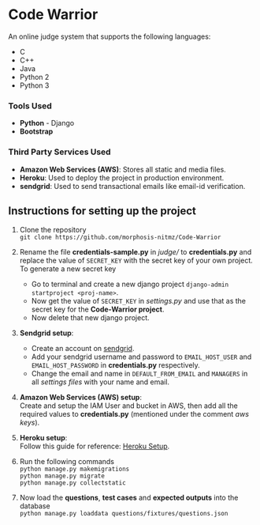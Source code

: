 
# Code Warrior

An online judge system that supports the following languages:  
- C
- C++
- Java
- Python 2
- Python 3


### Tools Used

- **Python** - Django
- **Bootstrap**


### Third Party Services Used

- **Amazon Web Services (AWS)**: Stores all static and media files.
- **Heroku**: Used to deploy the project in production environment.
- **sendgrid**: Used to send transactional emails like email-id verification.


## Instructions for setting up the project

1. Clone the repository  
`git clone https://github.com/morphosis-nitmz/Code-Warrior`

2. Rename the file **credentials-sample.py** in *judge/* to **credentials.py** and replace the value of `SECRET_KEY` with the secret key of your own project. To generate a new secret key
	- Go to terminal and create a new django project `django-admin startproject <proj-name>`.
	- Now get the value of `SECRET_KEY` in *settings.py* and use that as the secret key for the **Code-Warrior project**.
	- Now delete that new django project.

3. **Sendgrid setup**:
	- Create an account on [sendgrid](https://sendgrid.com/).
	- Add your sendgrid username and password to `EMAIL_HOST_USER` and `EMAIL_HOST_PASSWORD` in **credentials.py** respectively.
	- Change the email and name in `DEFAULT_FROM_EMAIL` and `MANAGERS` in all *settings files* with your name and email.

4. **Amazon Web Services (AWS) setup**:  
	Create and setup the IAM User and bucket in AWS, then add all the required values to **credentials.py** (mentioned under the comment *aws keys*).

5. **Heroku setup**:  
	Follow this guide for reference: [Heroku Setup](https://github.com/shan18/Kart/blob/master/notes/heroku_setup.md).

6. Run the following commands  
`python manage.py makemigrations`  
`python manage.py migrate`  
`python manage.py collectstatic`

7. Now load the **questions**, **test cases** and **expected outputs** into the database  
`python manage.py loaddata questions/fixtures/questions.json`
